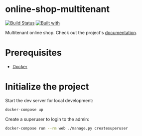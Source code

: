 # online-shop-multitenant

[![Build Status](https://travis-ci.org/akshays94/online-shop-multitenant.svg?branch=master)](https://travis-ci.org/akshays94/online-shop-multitenant)
[![Built with](https://img.shields.io/badge/Built_with-Cookiecutter_Django_Rest-F7B633.svg)](https://github.com/agconti/cookiecutter-django-rest)

Multitenant online shop. Check out the project's [documentation](http://akshays94.github.io/online-shop-multitenant/).

# Prerequisites

- [Docker](https://docs.docker.com/docker-for-mac/install/)

# Initialize the project

Start the dev server for local development:

```bash
docker-compose up
```

Create a superuser to login to the admin:

```bash
docker-compose run --rm web ./manage.py createsuperuser
```
